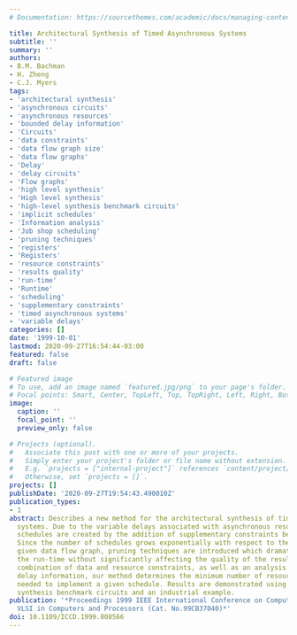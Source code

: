 ```yaml
---
# Documentation: https://sourcethemes.com/academic/docs/managing-content/

title: Architectural Synthesis of Timed Asynchronous Systems
subtitle: ''
summary: ''
authors:
- B.M. Bachman
- H. Zheng
- C.J. Myers
tags:
- 'architectural synthesis'
- 'asynchronous circuits'
- 'asynchronous resources'
- 'bounded delay information'
- 'Circuits'
- 'data constraints'
- 'data flow graph size'
- 'data flow graphs'
- 'Delay'
- 'delay circuits'
- 'Flow graphs'
- 'high level synthesis'
- 'High level synthesis'
- 'high-level synthesis benchmark circuits'
- 'implicit schedules'
- 'Information analysis'
- 'Job shop scheduling'
- 'pruning techniques'
- 'registers'
- 'Registers'
- 'resource constraints'
- 'results quality'
- 'run-time'
- 'Runtime'
- 'scheduling'
- 'supplementary constraints'
- 'timed asynchronous systems'
- 'variable delays'
categories: []
date: '1999-10-01'
lastmod: 2020-09-27T16:54:44-03:00
featured: false
draft: false

# Featured image
# To use, add an image named `featured.jpg/png` to your page's folder.
# Focal points: Smart, Center, TopLeft, Top, TopRight, Left, Right, BottomLeft, Bottom, BottomRight.
image:
  caption: ''
  focal_point: ''
  preview_only: false

# Projects (optional).
#   Associate this post with one or more of your projects.
#   Simply enter your project's folder or file name without extension.
#   E.g. `projects = ["internal-project"]` references `content/project/deep-learning/index.md`.
#   Otherwise, set `projects = []`.
projects: []
publishDate: '2020-09-27T19:54:43.490010Z'
publication_types:
- 1
abstract: Describes a new method for the architectural synthesis of timed asynchronous
  systems. Due to the variable delays associated with asynchronous resources, implicit
  schedules are created by the addition of supplementary constraints between resources.
  Since the number of schedules grows exponentially with respect to the size of the
  given data flow graph, pruning techniques are introduced which dramatically improve
  the run-time without significantly affecting the quality of the results. Using a
  combination of data and resource constraints, as well as an analysis of bounded
  delay information, our method determines the minimum number of resources and registers
  needed to implement a given schedule. Results are demonstrated using some high-level
  synthesis benchmark circuits and an industrial example.
publication: '*Proceedings 1999 IEEE International Conference on Computer Design:
  VLSI in Computers and Processors (Cat. No.99CB37040)*'
doi: 10.1109/ICCD.1999.808566
---
```

